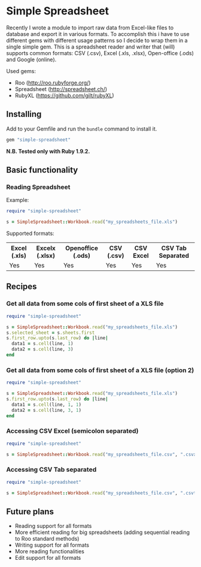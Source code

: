 # Simple Spreadsheet

Recently I wrote a module to import raw data from Excel-like files to database and export it in various formats. To accomplish this i have to use different gems with different usage patterns so I decide to wrap them in a single simple gem. This is a spreadsheet reader and writer that (will) supports common formats: CSV (.csv), Excel (.xls, .xlsx), Open-office (.ods) and Google (online).

Used gems: 

- Roo (http://roo.rubyforge.org/)
- Spreadsheet (http://spreadsheet.ch/)
- RubyXL (https://github.com/gilt/rubyXL)

## Installing

Add to your Gemfile and run the `bundle` command to install it.

 ```ruby
 gem "simple-spreadsheet"
 ```
 
**N.B. Tested only with Ruby 1.9.2.**

## Basic functionality

### Reading Spreadsheet

Example:

```ruby
require "simple-spreadsheet"

s = SimpleSpreadsheet::Workbook.read("my_spreadsheets_file.xls")
```

Supported formats:

<table>
  <tr>
    <th>Excel (.xls)</th>
    <th>Excelx (.xlsx)</th>
    <th>Openoffice (.ods)</th>
    <th>CSV (.csv)</th>
    <th>CSV Excel</th>
    <th>CSV Tab Separated</th>
  </tr>
  <tr>
    <td>Yes</td>
    <td>Yes</td>
    <td>Yes</td>
    <td>Yes</td>
    <td>Yes</td>
    <td>Yes</td>
  </tr>
</table>


## Recipes

### Get all data from some cols of first sheet of a XLS file

```ruby
require "simple-spreadsheet"

s = SimpleSpreadsheet::Workbook.read("my_spreadsheets_file.xls")
s.selected_sheet = s.sheets.first
s.first_row.upto(s.last_row) do |line|
  data1 = s.cell(line, 1)
  data2 = s.cell(line, 3)
end
```

### Get all data from some cols of first sheet of a XLS file (option 2)

```ruby
require "simple-spreadsheet"

s = SimpleSpreadsheet::Workbook.read("my_spreadsheets_file.xls")
s.first_row.upto(s.last_row) do |line|
  data1 = s.cell(line, 1, 1)
  data2 = s.cell(line, 3, 1)
end
```

### Accessing CSV Excel (semicolon separated)

```ruby
require "simple-spreadsheet"

s = SimpleSpreadsheet::Workbook.read("my_spreadsheets_file.csv", ".csvx")
```

### Accessing CSV Tab separated

```ruby
require "simple-spreadsheet"

s = SimpleSpreadsheet::Workbook.read("my_spreadsheets_file.csv", ".csvt")
```

## Future plans

- Reading support for all formats
- More efficient reading for big spreadsheets (adding sequential reading to Roo standard methods)
- Writing support for all formats
- More reading functionalities
- Edit support for all formats

